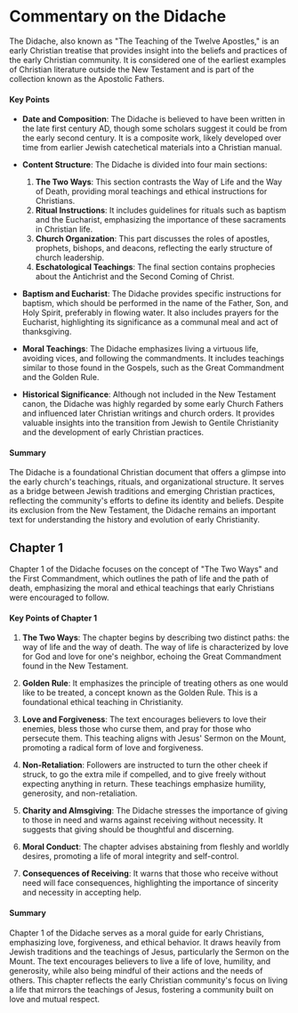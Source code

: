# Commentary on the Didache

The Didache, also known as "The Teaching of the Twelve Apostles," is an early Christian treatise
that provides insight into the beliefs and practices of the early Christian community. It is
considered one of the earliest examples of Christian literature outside the New Testament and is
part of the collection known as the Apostolic Fathers.

#### Key Points

- **Date and Composition**: The Didache is believed to have been written in the late first century
  AD, though some scholars suggest it could be from the early second century. It is a composite
  work, likely developed over time from earlier Jewish catechetical materials into a Christian
  manual.
- **Content Structure**: The Didache is divided into four main sections:

    1. **The Two Ways**: This section contrasts the Way of Life and the Way of Death, providing
       moral teachings and ethical instructions for Christians.
    2. **Ritual Instructions**: It includes guidelines for rituals such as baptism and the
       Eucharist, emphasizing the importance of these sacraments in Christian life.
    3. **Church Organization**: This part discusses the roles of apostles, prophets, bishops, and
       deacons, reflecting the early structure of church leadership.
    4. **Eschatological Teachings**: The final section contains prophecies about the Antichrist and
       the Second Coming of Christ.

- **Baptism and Eucharist**: The Didache provides specific instructions for baptism, which should be
  performed in the name of the Father, Son, and Holy Spirit, preferably in flowing water. It also
  includes prayers for the Eucharist, highlighting its significance as a communal meal and act of
  thanksgiving.
- **Moral Teachings**: The Didache emphasizes living a virtuous life, avoiding vices, and following
  the commandments. It includes teachings similar to those found in the Gospels, such as the Great
  Commandment and the Golden Rule.
- **Historical Significance**: Although not included in the New Testament canon, the Didache was
  highly regarded by some early Church Fathers and influenced later Christian writings and church
  orders. It provides valuable insights into the transition from Jewish to Gentile Christianity and
  the development of early Christian practices.

#### Summary

The Didache is a foundational Christian document that offers a glimpse into the early church's
teachings, rituals, and organizational structure. It serves as a bridge between Jewish traditions
and emerging Christian practices, reflecting the community's efforts to define its identity and
beliefs. Despite its exclusion from the New Testament, the Didache remains an important text for
understanding the history and evolution of early Christianity.

## Chapter 1

Chapter 1 of the Didache focuses on the concept of "The Two Ways" and the First Commandment, which
outlines the path of life and the path of death, emphasizing the moral and ethical teachings that
early Christians were encouraged to follow.

#### Key Points of Chapter 1

1. **The Two Ways**: The chapter begins by describing two distinct paths: the way of life and the
   way of death. The way of life is characterized by love for God and love for one's neighbor,
   echoing the Great Commandment found in the New Testament.

2. **Golden Rule**: It emphasizes the principle of treating others as one would like to be treated,
   a concept known as the Golden Rule. This is a foundational ethical teaching in Christianity.

3. **Love and Forgiveness**: The text encourages believers to love their enemies, bless those who
   curse them, and pray for those who persecute them. This teaching aligns with Jesus' Sermon on the
   Mount, promoting a radical form of love and forgiveness.

4. **Non-Retaliation**: Followers are instructed to turn the other cheek if struck, to go the extra
   mile if compelled, and to give freely without expecting anything in return. These teachings
   emphasize humility, generosity, and non-retaliation.

5. **Charity and Almsgiving**: The Didache stresses the importance of giving to those in need and
   warns against receiving without necessity. It suggests that giving should be thoughtful and
   discerning.

6. **Moral Conduct**: The chapter advises abstaining from fleshly and worldly desires, promoting a
   life of moral integrity and self-control.

7. **Consequences of Receiving**: It warns that those who receive without need will face
   consequences, highlighting the importance of sincerity and necessity in accepting help.

#### Summary

Chapter 1 of the Didache serves as a moral guide for early Christians, emphasizing love,
forgiveness, and ethical behavior. It draws heavily from Jewish traditions and the teachings of
Jesus, particularly the Sermon on the Mount. The text encourages believers to live a life of love,
humility, and generosity, while also being mindful of their actions and the needs of others. This
chapter reflects the early Christian community's focus on living a life that mirrors the teachings
of Jesus, fostering a community built on love and mutual respect.
